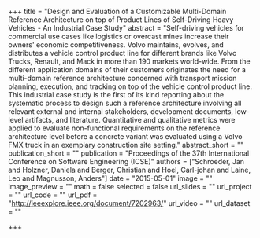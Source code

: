 +++
title = "Design and Evaluation of a Customizable Multi-Domain Reference Architecture on top of Product Lines of Self-Driving Heavy Vehicles - An Industrial Case Study"
abstract = "Self-driving vehicles for commercial use cases like logistics or overcast mines increase their owners' economic competitiveness. Volvo maintains, evolves, and distributes a vehicle control product line for different brands like Volvo Trucks, Renault, and Mack in more than 190 markets world-wide. From the different application domains of their customers originates the need for a multi-domain reference architecture concerned with transport mission planning, execution, and tracking on top of the vehicle control product line. This industrial case study is the first of its kind reporting about the systematic process to design such a reference architecture involving all relevant external and internal stakeholders, development documents, low-level artifacts, and literature. Quantitative and qualitative metrics were applied to evaluate non-functional requirements on the reference architecture level before a concrete variant was evaluated using a Volvo FMX truck in an exemplary construction site setting."
abstract_short = ""
publication_short = ""
publication = "Proceedings of the 37th International Conference on Software Engineering (ICSE)"
authors = ["Schroeder, Jan and Holzner, Daniela and Berger, Christian and Hoel, Carl-johan and Laine, Leo and Magnusson, Anders"]
date = "2015-05-01"
image = ""
image_preview = ""
math = false
selected = false
url_slides = ""
url_project = ""
url_code = ""
url_pdf = "http://ieeexplore.ieee.org/document/7202963/"
url_video = ""
url_dataset = ""

+++
